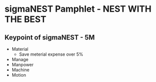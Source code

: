 # sigmaNEST Pamphlet - NEST WITH THE BEST
## Keypoint of sigmaNEST - 5M
- Material
  + Save meterial expense over 5%
- Manage
- Manpower
- Machine
- Motion
